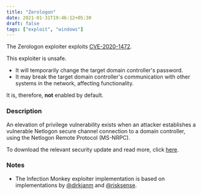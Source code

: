 ```yaml
---
title: "Zerologon"
date: 2021-01-31T19:46:12+05:30
draft: false
tags: ["exploit", "windows"]
---
```


The Zerologon exploiter exploits [CVE-2020-1472](https://cve.mitre.org/cgi-bin/cvename.cgi?name=CVE-2020-1472).

This exploiter is unsafe.
* It will temporarily change the target domain controller's password.
* It may break the target domain controller's communication with other systems in the network, affecting functionality.

It is, therefore, **not** enabled by default.


### Description

An elevation of privilege vulnerability exists when an attacker establishes a vulnerable Netlogon secure channel connection to a domain controller, using the Netlogon Remote Protocol (MS-NRPC).

To download the relevant security update and read more, click [here](https://msrc.microsoft.com/update-guide/en-US/vulnerability/CVE-2020-1472).


### Notes

* The Infection Monkey exploiter implementation is based on implementations by [@dirkjanm](https://github.com/dirkjanm/CVE-2020-1472/) and [@risksense](https://github.com/risksense/zerologon).
